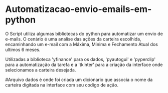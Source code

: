 # Automatizacao-envio-emails-em-python

O Script utiliza algumas bibliotecas do python para automatizar um envio de e-mails.
O cenário é uma analise das ações da carteira escolhida, encaminhando um e-mail com a Máxima, Minima e Fechamento Atual dos ultimos 6 meses.

Utilizadas a biblioteca 'yfinance' para os dados, 'pyautogui' e 'pyperclip' para a automatização da tarefa e a 'tkinter' para a criação da interface onde selecionamos a carteira desejada.

#Arquivo dados é onde foi criada um dicionario que associa o nome da carteira digitada na interface com seu codigo de ação.
